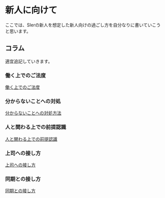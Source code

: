 # 新人に向けて
ここでは、SIerの新人を想定した新人向けの過ごし方を自分なりに書いていこうと思います。  
## コラム
適宜追記していきます。
### 働く上でのご法度
[働く上でのご法度](./gohato.md)

### 分からないことへの対処
[分からないことへの対処方法](./unknown_things.md)

### 人と関わる上での前提認識
[人と関わる上での前提認識](./taijin_zentei.md)

### 上司への接し方
[上司への接し方](./joushi.md)

### 同期との接し方
[同期との接し方](./douki.md)
